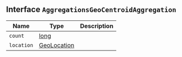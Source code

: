 ## Interface `AggregationsGeoCentroidAggregation`

| Name | Type | Description |
| - | - | - |
| `count` | [long](./long.md) | &nbsp; |
| `location` | [GeoLocation](./GeoLocation.md) | &nbsp; |
